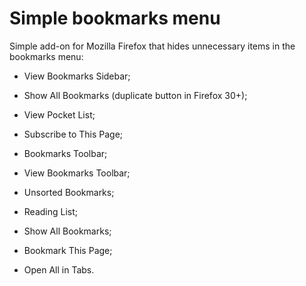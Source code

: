 # Simple bookmarks menu

Simple add-on for Mozilla Firefox that hides unnecessary items in the bookmarks menu:

* View Bookmarks Sidebar;

* Show All Bookmarks (duplicate button in Firefox 30+);

* View Pocket List;

* Subscribe to This Page;

* Bookmarks Toolbar;

* View Bookmarks Toolbar;

* Unsorted Bookmarks;

* Reading List;

* Show All Bookmarks;

* Bookmark This Page;

* Open All in Tabs.
